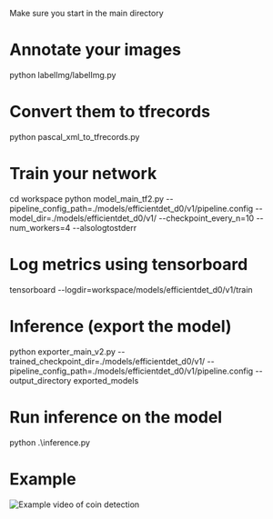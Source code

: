 
Make sure you start in the main directory
# Annotate your images
python labelImg/labelImg.py

# Convert them to tfrecords
python pascal_xml_to_tfrecords.py

# Train your network
cd workspace 
python model_main_tf2.py --pipeline_config_path=./models/efficientdet_d0/v1/pipeline.config --model_dir=./models/efficientdet_d0/v1/ --checkpoint_every_n=10 --num_workers=4 --alsologtostderr

# Log metrics using tensorboard
tensorboard --logdir=workspace/models/efficientdet_d0/v1/train

# Inference (export the model)
python exporter_main_v2.py --trained_checkpoint_dir=./models/efficientdet_d0/v1/ --pipeline_config_path=./models/efficientdet_d0/v1/pipeline.config --output_directory exported_models

# Run inference on the model
python .\inference.py

# Example
![Example video of coin detection](https://github.com/dbudgenh/Data-Challenges-Numismatic/blob/master/workspace/videos/result.gif)
